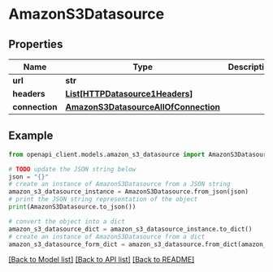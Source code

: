 # AmazonS3Datasource


## Properties

Name | Type | Description | Notes
------------ | ------------- | ------------- | -------------
**url** | **str** |  | [optional] 
**headers** | [**List[HTTPDatasource1Headers]**](HTTPDatasource1Headers.md) |  | [optional] 
**connection** | [**AmazonS3DatasourceAllOfConnection**](AmazonS3DatasourceAllOfConnection.md) |  | 

## Example

```python
from openapi_client.models.amazon_s3_datasource import AmazonS3Datasource

# TODO update the JSON string below
json = "{}"
# create an instance of AmazonS3Datasource from a JSON string
amazon_s3_datasource_instance = AmazonS3Datasource.from_json(json)
# print the JSON string representation of the object
print(AmazonS3Datasource.to_json())

# convert the object into a dict
amazon_s3_datasource_dict = amazon_s3_datasource_instance.to_dict()
# create an instance of AmazonS3Datasource from a dict
amazon_s3_datasource_form_dict = amazon_s3_datasource.from_dict(amazon_s3_datasource_dict)
```
[[Back to Model list]](../README.md#documentation-for-models) [[Back to API list]](../README.md#documentation-for-api-endpoints) [[Back to README]](../README.md)


